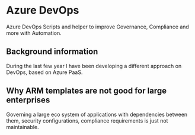 # Azure DevOps
Azure DevOps Scripts and helper to improve Governance, Compliance and more with Automation.

## Background information
During the last few year I have been developing a different approach on DevOps, based on Azure PaaS.

## Why ARM templates are not good for large enterprises
Governing a large eco system of applications with dependencies between them, security configurations, compliance requirements is just not maintainable.
